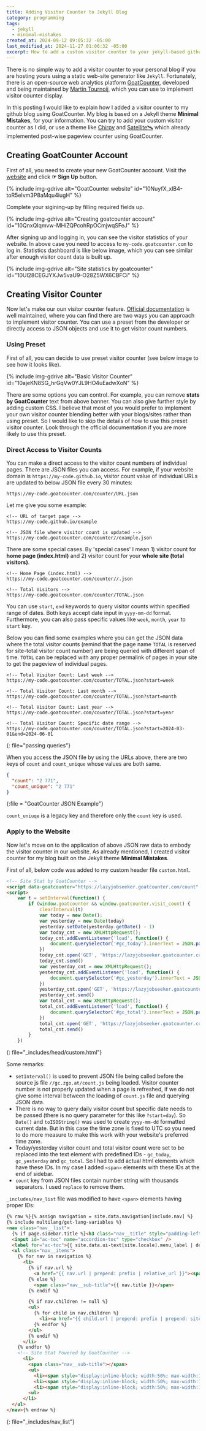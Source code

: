 ```yaml
---
title: Adding Visitor Counter to Jekyll Blog
category: programming
tags:
  - jekyll
  - minimal-mistakes
created_at: 2024-09-12 09:05:32 -05:00
last_modified_at: 2024-11-27 01:06:32 -05:00
excerpt: How to add a custom visitor counter to your jekyll-based github blog using an open-source web analytics **GoatCounter**.
---
```

There is no simple way to add a visitor counter to your personal blog if you are hosting yours using a static web-site generator like `Jekyll`.  Fortunately, there is an open-source web analytics platform [GoatCounter](https://www.goatcounter.com/), developed and being maintained by [Martin Tournoij](https://github.com/arp242), which you can use to implement visitor counter display.

In this posting I would like to explain how I added a visitor counter to my github blog using GoatCounter.  My blog is based on a Jekyll theme **Minimal Mistakes**, for your information.  You can try to add your custom visitor counter as I did, or use a theme like [Chirpy](https://chirpy.cotes.page/) and [Satellite🛰️](https://byanko55.github.io/) which already implemented post-wise pageview counter using GoatCounter.

## Creating GoatCounter Account

First of all, you need to create your new GoatCounter account.  Visit the [website](https://www.goatcounter.com/) and click **☞ Sign Up** button.

{% include img-gdrive alt="GoatCounter website" id="10NuyfX_xlB4-toR5eIvm3P8aMqu4iugH" %}

Complete your sigining-up by filling required fields up.

{% include img-gdrive alt="Creating goatcounter account" id="10QnxQIqmvw-MHiZQPcohRpOCmjwqSFeJ" %}

After signing up and logging in, you can see the visitor statistics of your website.  In above case you need to access to `my-code.goatcounter.com` to log in.  Statistics dashboard is like below image, which you can see similar after enough visitor count data is built up.

{% include img-gdrive alt="Site statistics by goatcounter" id="10Ul28CEGJYXJw5vaU9-O28Z5WX6CBFCi" %}

## Creating Visitor Counter

Now let's make our oun visitor counter feature.  [Official documentation](https://goatcounter.com/help/visitor-counter) is well maintained, where you can find there are two ways you can approach to implement visitor counter.  You can use a preset from the developer or directly access to JSON objects and use it to get visitor count numbers.

### Using Preset

First of all, you can decide to use preset visitor counter (see below image to see how it looks like).

{% include img-gdrive alt="Basic Visitor Counter" id="10ajeKN8SG_hrGqVw0YJL9HO4uEadwXoN" %}

 There are some options you can control.  For example, you can remove **stats by GoatCounter** text from above banner.  You can also give further style by adding custom CSS.  I believe that most of you would prefer to implement your own visitor counter blending better with your blogs/sites rather than using preset.  So I would like to skip the details of how to use this preset visitor counter.  Look through the official documentation if you are more likely to use this preset.
### Direct Access to Visitor Counts

You can make a direct access to the visitor count numbers of individual pages.  There are JSON files you can access.  For example, if your website domain is `https://my-code.github.io`, visitor count value of individual URLs are updated to below JSON file every 30 minutes:

```
https://my-code.goatcounter.com/counter/URL.json
```

Let me give you some example:

```
<!-- URL of target page -->
https://my-code.github.io/example

<!-- JSON file where visitor count is updated -->
https://my-code.goatcounter.com/counter//example.json
```

There are some special cases.  By 'special cases' I mean 1) visitor count for **home page (index.html)** and 2) visitor count for your **whole site (total visitors)**.

```
<!-- Home Page (index.html) -->
https://my-code.goatcounter.com/counter//.json

<!-- Total Visitors -->
https://my-code.goatcounter.com/counter/TOTAL.json
```

You can use `start`, `end` keywords to query visitor counts within specified range of dates.  Both keys accept date input in `yyyy-mm-dd` format.  Furthermore, you can also pass specific values like `week`, `month`, `year` to `start` key.

Below you can find some examples where you can get the JSON data where the total visitor counts (remind that the page name `TOTAL` is reserved for site-total visitor count number) are being queried with different span of time.  `TOTAL` can be replaced with any proper permalink of pages in your site to get the pageview of individual pages.
 
```
<!-- Total Visitor Count: Last week -->
https://my-code.goatcounter.com/counter/TOTAL.json?start=week

<!-- Total Visitor Count: Last month -->
https://my-code.goatcounter.com/counter/TOTAL.json?start=month

<!-- Total Visitor Count: Last year -->
https://my-code.goatcounter.com/counter/TOTAL.json?start=year

<!-- Total Visitor Count: Specific date range -->
https://my-code.goatcounter.com/counter/TOTAL.json?start=2024-03-01&end=2024-06-01
```
{: file="passing queries"}

When you access the JSON file by using the URLs above, there are two keys of `count` and `count_unique` whose values are both same.

```json
{
  "count": "2 771",
  "count_unique": "2 771"
}
```
{:file = "GoatCounter JSON Example"}

`count_uniuqe` is a legacy key and therefore only the `count` key is used.

### Apply to the Website

Now let's move on to the application of above JSON raw data to embody the visitor counter in our website.  As already mentioned, I created visitor counter for my blog built on the Jekyll theme **Minimal Mistakes**.

First of all, below code was added to my custom header file `custom.html`.

```html
<!-- Site Stat by GoatCounter -->
<script data-goatcounter="https://lazyjobseeker.goatcounter.com/count" async src="//gc.zgo.at/count.js"></script>
<script>
    var t = setInterval(function() {
        if (window.goatcounter && window.goatcounter.visit_count) {
            clearInterval(t)
            var today = new Date();
            var yesterday = new Date(today)
            yesterday.setDate(yesterday.getDate() - 1)
            var today_cnt = new XMLHttpRequest();
            today_cnt.addEventListener('load', function() {
                document.querySelector('#gc_today').innerText = JSON.parse(this.responseText).count.replace(/\s/g, "");
            })
            today_cnt.open('GET', 'https://lazyjobseeker.goatcounter.com/counter/TOTAL.json?start=' + today.toISOString().slice(0, 10))
            today_cnt.send()
            var yesterday_cnt = new XMLHttpRequest();
            yesterday_cnt.addEventListener('load', function() {
                document.querySelector('#gc_yesterday').innerText = JSON.parse(this.responseText).count.replace(/\s/g, "");
            })
            yesterday_cnt.open('GET', 'https://lazyjobseeker.goatcounter.com/counter/TOTAL.json?start=' + yesterday.toISOString().slice(0, 10) + '&end=' + today.toISOString().slice(0, 10))
            yesterday_cnt.send()
            var total_cnt = new XMLHttpRequest();
            total_cnt.addEventListener('load', function() {
                document.querySelector('#gc_total').innerText = JSON.parse(this.responseText).count.replace(/\s/g, "");
            })
            total_cnt.open('GET', 'https://lazyjobseeker.goatcounter.com/counter/TOTAL.json')
            total_cnt.send()
        }
    })
```
{: file="_includes/head/custom.html"}

Some remarks:
- `setInterval()` is used to prevent JSON file being called before the source js file `//gc.zgo.at/count.js` being loaded.  Visitor counter number is not properly updated when a page is refreshed, if we do not give some interval between the loading of `count.js` file and querying JSON data.
- There is no way to query daily visitor count but specific date needs to be passed (there is no query parameter for this like `?start=day`).  So `Date()` and `toISOString()` was used to create `yyyy-mm-dd` formatted current date.  But in this case the time zone is fixed to UTC so you need to do more measure to make this work with your website's preferred time zone.
- Today/yesterday visitor count and total visitor count were set to be replaced into the text element with predefined IDs - `gc_today`, `gc_yesterday` and `gc_total`.  So I had to add actual html elements which have these IDs.  In my case I added `<span>` elements with these IDs at the end of sidebar.
- `count` key from JSON files contain number string with thousands separators.  I used `replace` to remove them.

`_includes/nav_list` file was modified to have `<span>` elements having proper IDs:

```html
{% raw %}{% assign navigation = site.data.navigation[include.nav] %}
{% include multilang/get-lang-variables %}
<nav class="nav__list">
  {% if page.sidebar.title %}<h3 class="nav__title" style="padding-left: 0;">{{ page.sidebar.title }}</h3>{% endif %}
  <input id="ac-toc" name="accordion-toc" type="checkbox" />
  <label for="ac-toc">{{ site.data.ui-text[site.locale].menu_label | default: "Toggle Menu" }}</label>
  <ul class="nav__items">
    {% for nav in navigation %}
      <li>
        {% if nav.url %}
          <a href="{{ nav.url | prepend: prefix | relative_url }}"><span class="nav__sub-title">{{ nav.title }}</span></a>
        {% else %}
          <span class="nav__sub-title">{{ nav.title }}</span>
        {% endif %}

        {% if nav.children != null %}
        <ul>
          {% for child in nav.children %}
            <li><a href="{{ child.url | prepend: prefix | prepend: site.url }}"{% if child.url == page.url %} class="active"{% endif %}>{{ child.title }}</a></li>
          {% endfor %}
        </ul>
        {% endif %}
      </li>
    {% endfor %}
    <!-- Site Stat Powered by GoatCounter -->
      <li>
        <span class="nav__sub-title"></span>
        <ul>
          <li><span style="display:inline-block; width:50%; max-width:130px"><b>TODAY </b></span><span id="gc_today"></span></li>
          <li><span style="display:inline-block; width:50%; max-width:130px"><b>YESTERDAY </b></span><span id="gc_yesterday"></span></li>
          <li><span style="display:inline-block; width:50%; max-width:130px"><b>TOTAL </b></span><span id="gc_total"></span></li>
        <ul>
      </li>
  </ul>
</nav>{% endraw %}
```
{: file="_includes/nav_list"}